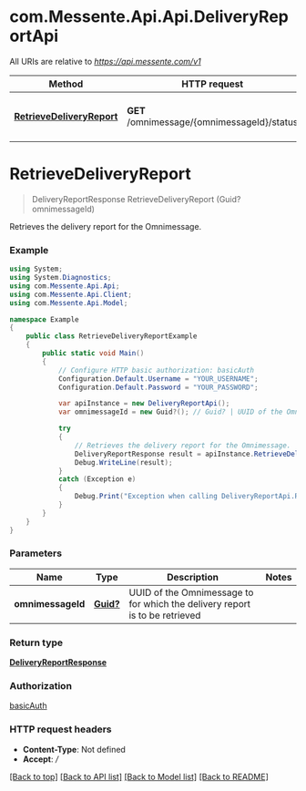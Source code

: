# com.Messente.Api.Api.DeliveryReportApi

All URIs are relative to *https://api.messente.com/v1*

Method | HTTP request | Description
------------- | ------------- | -------------
[**RetrieveDeliveryReport**](DeliveryReportApi.md#retrievedeliveryreport) | **GET** /omnimessage/{omnimessageId}/status | Retrieves the delivery report for the Omnimessage.


<a name="retrievedeliveryreport"></a>
# **RetrieveDeliveryReport**
> DeliveryReportResponse RetrieveDeliveryReport (Guid? omnimessageId)

Retrieves the delivery report for the Omnimessage.

### Example
```csharp
using System;
using System.Diagnostics;
using com.Messente.Api.Api;
using com.Messente.Api.Client;
using com.Messente.Api.Model;

namespace Example
{
    public class RetrieveDeliveryReportExample
    {
        public static void Main()
        {
            // Configure HTTP basic authorization: basicAuth
            Configuration.Default.Username = "YOUR_USERNAME";
            Configuration.Default.Password = "YOUR_PASSWORD";

            var apiInstance = new DeliveryReportApi();
            var omnimessageId = new Guid?(); // Guid? | UUID of the Omnimessage to for which the delivery report is to be retrieved

            try
            {
                // Retrieves the delivery report for the Omnimessage.
                DeliveryReportResponse result = apiInstance.RetrieveDeliveryReport(omnimessageId);
                Debug.WriteLine(result);
            }
            catch (Exception e)
            {
                Debug.Print("Exception when calling DeliveryReportApi.RetrieveDeliveryReport: " + e.Message );
            }
        }
    }
}
```

### Parameters

Name | Type | Description  | Notes
------------- | ------------- | ------------- | -------------
 **omnimessageId** | [**Guid?**](Guid?.md)| UUID of the Omnimessage to for which the delivery report is to be retrieved | 

### Return type

[**DeliveryReportResponse**](DeliveryReportResponse.md)

### Authorization

[basicAuth](../README.md#basicAuth)

### HTTP request headers

 - **Content-Type**: Not defined
 - **Accept**: */*

[[Back to top]](#) [[Back to API list]](../README.md#documentation-for-api-endpoints) [[Back to Model list]](../README.md#documentation-for-models) [[Back to README]](../README.md)

